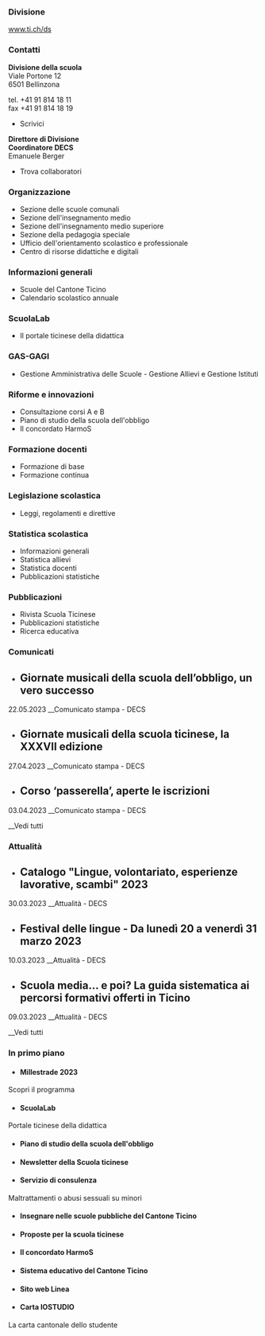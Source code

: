 ###  Divisione

www.ti.ch/ds

###  Contatti

**Divisione della scuola**  
Viale Portone 12  
6501 Bellinzona

tel. +41 91 814 18 11  
fax +41 91 814 18 19  

  * Scrivici

 **Direttore di Divisione  
Coordinatore DECS**  
Emanuele Berger

  * Trova collaboratori

###  Organizzazione

  * Sezione delle scuole comunali
  * Sezione dell'insegnamento medio
  * Sezione dell'insegnamento medio superiore
  * Sezione della pedagogia speciale
  * Ufficio dell'orientamento scolastico e professionale
  * Centro di risorse didattiche e digitali

###  Informazioni generali

  * Scuole del Cantone Ticino
  * Calendario scolastico annuale

###  ScuolaLab

  * Il portale ticinese della didattica

###  GAS-GAGI

  * Gestione Amministrativa delle Scuole - Gestione Allievi e Gestione Istituti

###  Riforme e innovazioni

  * Consultazione corsi A e B
  * Piano di studio della scuola dell'obbligo
  * Il concordato HarmoS 

###  Formazione docenti

  * Formazione di base
  * Formazione continua

###  Legislazione scolastica

  * Leggi, regolamenti e direttive

###  Statistica scolastica

  * Informazioni generali
  * Statistica allievi
  * Statistica docenti
  * Pubblicazioni statistiche

###  Pubblicazioni

  * Rivista Scuola Ticinese
  * Pubblicazioni statistiche
  * Ricerca educativa

###  Comunicati

  * ## Giornate musicali della scuola dell’obbligo, un vero successo

22.05.2023 __Comunicato stampa \- DECS

  * ## Giornate musicali della scuola ticinese, la XXXVII edizione

27.04.2023 __Comunicato stampa \- DECS

  * ## Corso ‘passerella’, aperte le iscrizioni 

03.04.2023 __Comunicato stampa \- DECS

__Vedi tutti

###  Attualità

  * ## Catalogo "Lingue, volontariato, esperienze lavorative, scambi" 2023 

30.03.2023 __Attualità \- DECS

  * ## Festival delle lingue - Da lunedì 20 a venerdì 31 marzo 2023

10.03.2023 __Attualità \- DECS

  * ## Scuola media... e poi? La guida sistematica ai percorsi formativi offerti in Ticino

09.03.2023 __Attualità \- DECS

__Vedi tutti

### In primo piano

  * #### Millestrade 2023

Scopri il programma

  * #### ScuolaLab

Portale ticinese della didattica

  * #### Piano di studio della scuola dell'obbligo

  * #### Newsletter della Scuola ticinese

  * #### Servizio di consulenza 

Maltrattamenti o abusi sessuali su minori

  * #### Insegnare nelle scuole pubbliche del Cantone Ticino

  * #### Proposte per la scuola ticinese

  * #### Il concordato HarmoS

  * #### Sistema educativo del Cantone Ticino

  * #### Sito web Linea

  * #### Carta IOSTUDIO

La carta cantonale dello studente

